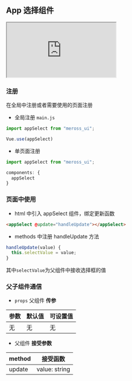 ## App 选择组件 <!-- {docsify-ignore} -->

<div class="app-select">
  <iframe src="http://localhost:8080/#/app-select"></iframe>
</div>

### 注册

在全局中注册或者需要使用的页面注册

- 全局注册 `main.js`

```javascript
import appSelect from "meross_ui";

Vue.use(appSelect)
```

- 单页面注册

```javascript
import appSelect from "meross_ui";

components: {
  appSelect
}
```

### 页面中使用

- html 中引入 appSelect 组件，绑定更新函数

```html
<appSelect @update="handleUpdate"></appSelect>
```

- methods 中注册 handleUpdate 方法

```javascript
handleUpdate(value) {
  this.selectValue = value;
}

```

其中`selectValue`为父组件中接收选择框的值

### 父子组件通信

- `props` 父组件 **传参**

| 参数 | 默认值 | 可设置值 |
| ---- | ------ | -------- |
| 无   | 无     | 无       |

- 父组件 **接受参数**

| method                | 接受函数  |
| --------------------- | --------- |
| update  | value: string |
